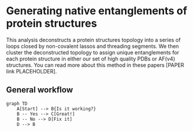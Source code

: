 # Generating native entanglements of protein structures
This analysis deconstructs a protein structures topology into a series of loops closed by non-covalent lassos and threading segments. 
We then cluster the deconstructed topology to assign unique entanglements for each protein structure in either our set of high quality PDBs or AF(v4) structures. 
You can read more about this method in these papers [PAPER link PLACEHOLDER]. 

## General workflow 
```mermaid
graph TD
    A[Start] --> B{Is it working?}
    B -- Yes --> C[Great!]
    B -- No --> D[Fix it]
    D --> B
``` 

